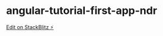 # angular-tutorial-first-app-ndr

[Edit on StackBlitz ⚡️](https://stackblitz.com/edit/angular-tutorial-first-app-ndr)
